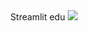 <div align=center>
<head> Streamlit edu </head>

<!-- <img src="https://img.shields.io/badge/아이콘내용-바탕색?style=flat&logo=로고이름&logoColor=white"/> -->

<img src="https://img.shields.io/badge/Python-#3776AB?style=flat&logo=Python&logoColor=white"/>

 </div>